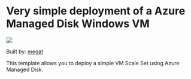 # Very simple deployment of a Azure Managed Disk Windows VM

<a href="https://portal.azure.com/#create/Microsoft.Template/uri/https%3A%2F%2Fraw.githubusercontent.com%2Fchagarw%2FMDPP%2Fmaster%2F101-vmss-standard-image%2Fazuredeploy.json" target="_blank">
    <img src="http://azuredeploy.net/deploybutton.png"/>
</a>

Built by: [megat](https://github.com/negat)

This template allows you to deploy a simple VM Scale Set using Azure Managed Disk. 

